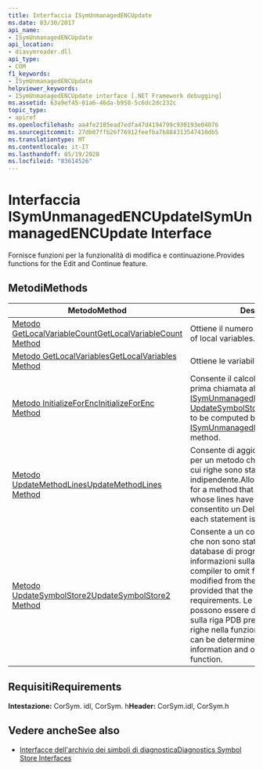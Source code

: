 ```yaml
---
title: Interfaccia ISymUnmanagedENCUpdate
ms.date: 03/30/2017
api_name:
- ISymUnmanagedENCUpdate
api_location:
- diasymreader.dll
api_type:
- COM
f1_keywords:
- ISymUnmanagedENCUpdate
helpviewer_keywords:
- ISymUnmanagedENCUpdate interface [.NET Framework debugging]
ms.assetid: 63a9ef45-01a6-46da-b958-5c6dc2dc232c
topic_type:
- apiref
ms.openlocfilehash: aa4fe2185ead7edfa47d4194799c930193e04076
ms.sourcegitcommit: 27db07ffb26f76912feefba7b884313547410db5
ms.translationtype: MT
ms.contentlocale: it-IT
ms.lasthandoff: 05/19/2020
ms.locfileid: "83614526"
---
```

# <a name="isymunmanagedencupdate-interface"></a><span data-ttu-id="0d06a-102">Interfaccia ISymUnmanagedENCUpdate</span><span class="sxs-lookup"><span data-stu-id="0d06a-102">ISymUnmanagedENCUpdate Interface</span></span>
<span data-ttu-id="0d06a-103">Fornisce funzioni per la funzionalità di modifica e continuazione.</span><span class="sxs-lookup"><span data-stu-id="0d06a-103">Provides functions for the Edit and Continue feature.</span></span>  
  
## <a name="methods"></a><span data-ttu-id="0d06a-104">Metodi</span><span class="sxs-lookup"><span data-stu-id="0d06a-104">Methods</span></span>  
  
|<span data-ttu-id="0d06a-105">Metodo</span><span class="sxs-lookup"><span data-stu-id="0d06a-105">Method</span></span>|<span data-ttu-id="0d06a-106">Descrizione</span><span class="sxs-lookup"><span data-stu-id="0d06a-106">Description</span></span>|  
|------------|-----------------|  
|[<span data-ttu-id="0d06a-107">Metodo GetLocalVariableCount</span><span class="sxs-lookup"><span data-stu-id="0d06a-107">GetLocalVariableCount Method</span></span>](isymunmanagedencupdate-getlocalvariablecount-method.md)|<span data-ttu-id="0d06a-108">Ottiene il numero di variabili locali.</span><span class="sxs-lookup"><span data-stu-id="0d06a-108">Gets the number of local variables.</span></span>|  
|[<span data-ttu-id="0d06a-109">Metodo GetLocalVariables</span><span class="sxs-lookup"><span data-stu-id="0d06a-109">GetLocalVariables Method</span></span>](isymunmanagedencupdate-getlocalvariables-method.md)|<span data-ttu-id="0d06a-110">Ottiene le variabili locali.</span><span class="sxs-lookup"><span data-stu-id="0d06a-110">Gets the local variables.</span></span>|  
|[<span data-ttu-id="0d06a-111">Metodo InitializeForEnc</span><span class="sxs-lookup"><span data-stu-id="0d06a-111">InitializeForEnc Method</span></span>](../../../../docs/framework/unmanaged-api/diagnostics/isymunmanagedencupdate-initializeforenc-method.md)|<span data-ttu-id="0d06a-112">Consente il calcolo dei limiti del metodo prima della prima chiamata al metodo [ISymUnmanagedENCUpdate:: UpdateSymbolStore2](isymunmanagedencupdate-updatesymbolstore2-method.md) .</span><span class="sxs-lookup"><span data-stu-id="0d06a-112">Allows method boundaries to be computed before the first call to the [ISymUnmanagedENCUpdate::UpdateSymbolStore2](isymunmanagedencupdate-updatesymbolstore2-method.md) method.</span></span>|  
|[<span data-ttu-id="0d06a-113">Metodo UpdateMethodLines</span><span class="sxs-lookup"><span data-stu-id="0d06a-113">UpdateMethodLines Method</span></span>](isymunmanagedencupdate-updatemethodlines-method.md)|<span data-ttu-id="0d06a-114">Consente di aggiornare le informazioni sulla riga per un metodo che non è stato ricompilato, ma le cui righe sono state spostate in modo indipendente.</span><span class="sxs-lookup"><span data-stu-id="0d06a-114">Allows updating the line information for a method that has not been recompiled, but whose lines have moved independently.</span></span> <span data-ttu-id="0d06a-115">È consentito un Delta per ogni istruzione.</span><span class="sxs-lookup"><span data-stu-id="0d06a-115">A delta for each statement is allowed.</span></span>|  
|[<span data-ttu-id="0d06a-116">Metodo UpdateSymbolStore2</span><span class="sxs-lookup"><span data-stu-id="0d06a-116">UpdateSymbolStore2 Method</span></span>](isymunmanagedencupdate-updatesymbolstore2-method.md)|<span data-ttu-id="0d06a-117">Consente a un compilatore di omettere le funzioni che non sono state modificate dal flusso del database di programma (PDB), purché le informazioni sulla riga soddisfino i requisiti.</span><span class="sxs-lookup"><span data-stu-id="0d06a-117">Allows a compiler to omit functions that have not been modified from the program database (PDB) stream, provided that the line information meets the requirements.</span></span> <span data-ttu-id="0d06a-118">Le informazioni sulla riga corrette possono essere determinate con le informazioni sulla riga PDB precedenti e un Delta per tutte le righe nella funzione.</span><span class="sxs-lookup"><span data-stu-id="0d06a-118">The correct line information can be determined with the old PDB line information and one delta for all lines in the function.</span></span>|  
  
## <a name="requirements"></a><span data-ttu-id="0d06a-119">Requisiti</span><span class="sxs-lookup"><span data-stu-id="0d06a-119">Requirements</span></span>  
 <span data-ttu-id="0d06a-120">**Intestazione:** CorSym. idl, CorSym. h</span><span class="sxs-lookup"><span data-stu-id="0d06a-120">**Header:** CorSym.idl, CorSym.h</span></span>  
  
## <a name="see-also"></a><span data-ttu-id="0d06a-121">Vedere anche</span><span class="sxs-lookup"><span data-stu-id="0d06a-121">See also</span></span>

- [<span data-ttu-id="0d06a-122">Interfacce dell'archivio dei simboli di diagnostica</span><span class="sxs-lookup"><span data-stu-id="0d06a-122">Diagnostics Symbol Store Interfaces</span></span>](diagnostics-symbol-store-interfaces.md)

